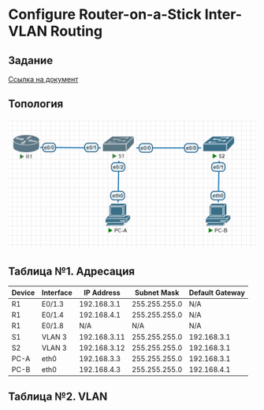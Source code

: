 # Configure Router-on-a-Stick Inter-VLAN Routing

## Задание

[Ссылка на документ](media/lab01.docx)

## Топология

![a](media/lab01_1.PNG)

## Таблица №1. Адресация

Device | Interface | IP Address | Subnet Mask | Default Gateway
--- | --- | --- | --- | ---
R1 | E0/1.3 | 192.168.3.1 | 255.255.255.0 | N/A
R1 | E0/1.4 | 192.168.4.1 | 255.255.255.0 | N/A
R1 | E0/1.8 | N/A | N/A | N/A
S1 | VLAN 3 | 192.168.3.11 | 255.255.255.0 | 192.168.3.1
S2 | VLAN 3 | 192.168.3.12 | 255.255.255.0 | 192.168.3.1
PC-A | eth0 | 192.168.3.3 | 255.255.255.0 | 192.168.3.1
PC-B | eth0 | 192.168.4.3 | 255.255.255.0 | 192.168.4.1


## Таблица №2. VLAN